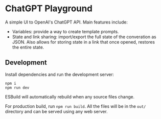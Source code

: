 # ChatGPT Playground

A simple UI to OpenAI's ChatGPT API. Main features include:

- Variables: provide a way to create template prompts.
- State and link sharing: import/export the full state of the
  converation as JSON. Also allows for storing state in a link that once
  opened, restores the entire state.

## Development

Install dependencies and run the development server:

```
npm i
npm run dev
```

ESBuild will automatically rebuild when any source files change.

For production build, run `npm run build`. All the files will be in the
`out/` directory and can be served using any web server.
